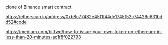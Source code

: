 clone of Binance smart contract

https://etherscan.io/address/0xb8c77482e45f1f44de1745f52c74426c631bdd52#code

https://medium.com/bitfwd/how-to-issue-your-own-token-on-ethereum-in-less-than-20-minutes-ac1f8f022793


